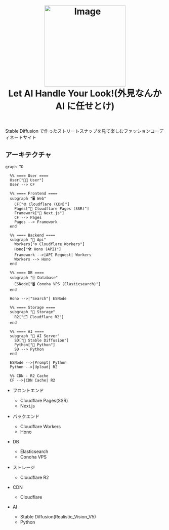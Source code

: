 <h1 align="center">

<img width="256" alt="Image" src="https://github.com/user-attachments/assets/80bb1996-209c-4821-b376-051986fb9f45" />
<br/>
Let AI Handle Your Look!(外見なんか AI に任せとけ)
</h1>

<br>

Stable Diffusion で作ったストリートスナップを見て楽しむファッションコーディネートサイト

## アーキテクチャ

```mermaid
graph TD

  %% ==== User ====
  User["🧑‍💻 User"]
  User --> CF

  %% ==== Frontend ====
  subgraph "🖥️ Web"
    CF["🌐 Cloudflare (CDN)"]
    Pages["📄 Cloudflare Pages (SSR)"]
    Framework["🧱 Next.js"]
    CF --> Pages
    Pages --> Framework
  end

  %% ==== Backend ====
  subgraph "🔧 Api"
    Workers["⚙️ Cloudflare Workers"]
    Hono["🛠️ Hono (API)"]
    Framework -->|API Request| Workers
    Workers --> Hono
  end

  %% ==== DB ====
  subgraph "🗄️ Database"
    ESNode["🖥️ Conoha VPS (Elasticsearch)"]
  end

  Hono -->|"Search"| ESNode

  %% ==== Storage ====
  subgraph "💾 Storage"
    R2["🗂️ Cloudflare R2"]
  end

  %% ==== AI ====
  subgraph "🧠 AI Server"
    SD["🎨 Stable Diffusion"]
    Python["🐍 Python"]
    SD --> Python
  end

  ESNode -->|Prompt| Python
  Python -->|Upload| R2

  %% CDN - R2 Cache
  CF -->|CDN Cache| R2
```

- フロントエンド

  - Cloudflare Pages(SSR)
  - Next.js

- バックエンド

  - Cloudflare Workers
  - Hono

- DB

  - Elasticsearch
  - Conoha VPS

- ストレージ

  - Cloudflare R2

- CDN

  - Cloudflare

- AI
  - Stable Diffusion(Realistic_Vision_V5)
  - Python
